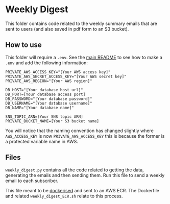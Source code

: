 # Weekly Digest

This folder contains code related to the weekly summary emails that are sent to users (and also saved in pdf form to an S3 bucket).

## How to use

This folder will require a `.env`. See the [main README](../../README.md) to see how to make a `.env` and add the following information:

```
PRIVATE_AWS_ACCESS_KEY="[Your AWS access key]"
PRIVATE_AWS_SECRET_ACCESS_KEY="[Your AWS secret key]"
PRIVATE_AWS_REGION="[Your AWS region]"

DB_HOST="[Your database host url]"
DB_PORT=[Your database access port]
DB_PASSWORD="[Your database password]"
DB_USERNAME="[Your database username]"
DB_NAME="[Your database name]"

SNS_TOPIC_ARN=[Your SNS topic ARN]
PRIVATE_BUCKET_NAME=[Your S3 bucket name]
```

You will notice that the naming convention has changed slightly where `AWS_ACCESS_KEY` is now `PRIVATE_AWS_ACCESS_KEY` this is because the former is a protected variable name in AWS.

## Files

`weekly_digest.py` contains all the code related to getting the data, generating the emails and then sending them. Run this file to send a weekly email to each subscriber.

This file meant to be [dockerised](https://www.docker.com/) and sent to an AWS ECR. The Dockerfile and related `weekly_digest_ECR.sh` relate to this process.